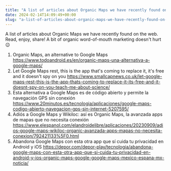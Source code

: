 ```yaml
---
title: "A list of articles about Organic Maps we have recently found on the web"
date: 2024-02-14T14:09:49+00:00
slug: "a-list-of-articles-about-organic-maps-we-have-recently-found-on-the-web"
---
```


A list of articles about Organic Maps we have recently found on the web. Read, enjoy, share! A bit of organic word-of-mouth marketing doesn't hurt 😉

1. Organic Maps, an alternative to Google Maps <https://www.todoandroid.es/en/organic-maps-una-alternativa-a-google-maps/>
2. Let Google Maps rest, this is the app that's coming to replace it, it's free and it doesn't spy on you <https://www.smallcapnews.co.uk/let-google-maps-rest-this-is-the-app-thats-coming-to-replace-it-its-free-and-it-doesnt-spy-on-you-teach-me-about-science/>
3. Esta alternativa a Google Maps es de código abierto y permite la navegación GPS sin conexión <https://www.20minutos.es/tecnologia/aplicaciones/google-maps-codigo-abierto-navegacion-gps-sin-internet-5207595/>
4. Adiós a Google Maps y Wikiloc: así es Organic Maps, la avanzada apps de mapas que no necesita conexión <https://www.elespanol.com/elandroidelibre/aplicaciones/20230909/adios-google-maps-wikiloc-organic-avanzada-apps-mapas-no-necesita-conexion/792421133%5F0.html>
5. Abandona Google Maps con esta otra app que sí cuida tu privacidad en Android y iOS <https://depor.com/depor-play/tecnologia/abandona-google-maps-con-esta-otra-app-que-si-cuida-tu-privacidad-en-android-y-ios-organic-maps-google-google-maps-mexico-espana-mx-noticia/>
